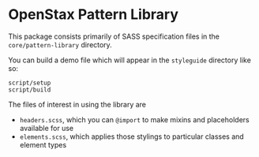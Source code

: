 # OpenStax Pattern Library
This package consists primarily of SASS specification files in the `core/pattern-library`
directory.

You can build a demo file which will appear in the `styleguide` directory like so:

```
script/setup  
script/build
```

The files of interest in using the library are
 - `headers.scss`, which you can `@import` to make mixins and placeholders available for use
 - `elements.scss`, which applies those stylings to particular classes and element types
